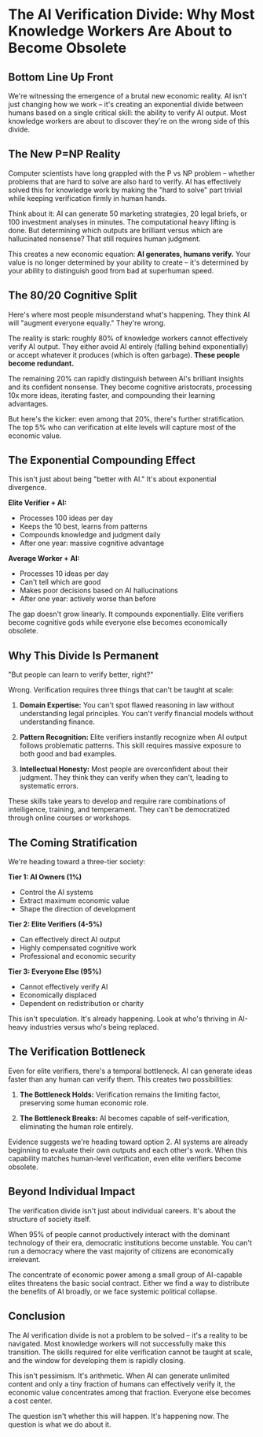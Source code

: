 # The AI Verification Divide: Why Most Knowledge Workers Are About to Become Obsolete

## Bottom Line Up Front

We're witnessing the emergence of a brutal new economic reality. AI isn't just changing how we work – it's creating an exponential divide between humans based on a single critical skill: the ability to verify AI output. Most knowledge workers are about to discover they're on the wrong side of this divide.

## The New P=NP Reality

Computer scientists have long grappled with the P vs NP problem – whether problems that are hard to solve are also hard to verify. AI has effectively solved this for knowledge work by making the "hard to solve" part trivial while keeping verification firmly in human hands.

Think about it: AI can generate 50 marketing strategies, 20 legal briefs, or 100 investment analyses in minutes. The computational heavy lifting is done. But determining which outputs are brilliant versus which are hallucinated nonsense? That still requires human judgment.

This creates a new economic equation: **AI generates, humans verify.** Your value is no longer determined by your ability to create – it's determined by your ability to distinguish good from bad at superhuman speed.

## The 80/20 Cognitive Split

Here's where most people misunderstand what's happening. They think AI will "augment everyone equally." They're wrong.

The reality is stark: roughly 80% of knowledge workers cannot effectively verify AI output. They either avoid AI entirely (falling behind exponentially) or accept whatever it produces (which is often garbage). **These people become redundant.**

The remaining 20% can rapidly distinguish between AI's brilliant insights and its confident nonsense. They become cognitive aristocrats, processing 10x more ideas, iterating faster, and compounding their learning advantages.

But here's the kicker: even among that 20%, there's further stratification. The top 5% who can verification at elite levels will capture most of the economic value.

## The Exponential Compounding Effect

This isn't just about being "better with AI." It's about exponential divergence.

**Elite Verifier + AI:**
- Processes 100 ideas per day
- Keeps the 10 best, learns from patterns
- Compounds knowledge and judgment daily
- After one year: massive cognitive advantage

**Average Worker + AI:**
- Processes 10 ideas per day
- Can't tell which are good
- Makes poor decisions based on AI hallucinations
- After one year: actively worse than before

The gap doesn't grow linearly. It compounds exponentially. Elite verifiers become cognitive gods while everyone else becomes economically obsolete.

## Why This Divide Is Permanent

"But people can learn to verify better, right?"

Wrong. Verification requires three things that can't be taught at scale:

1. **Domain Expertise:** You can't spot flawed reasoning in law without understanding legal principles. You can't verify financial models without understanding finance.

2. **Pattern Recognition:** Elite verifiers instantly recognize when AI output follows problematic patterns. This skill requires massive exposure to both good and bad examples.

3. **Intellectual Honesty:** Most people are overconfident about their judgment. They think they can verify when they can't, leading to systematic errors.

These skills take years to develop and require rare combinations of intelligence, training, and temperament. They can't be democratized through online courses or workshops.

## The Coming Stratification

We're heading toward a three-tier society:

**Tier 1: AI Owners (1%)**
- Control the AI systems
- Extract maximum economic value
- Shape the direction of development

**Tier 2: Elite Verifiers (4-5%)**
- Can effectively direct AI output
- Highly compensated cognitive work
- Professional and economic security

**Tier 3: Everyone Else (95%)**
- Cannot effectively verify AI
- Economically displaced
- Dependent on redistribution or charity

This isn't speculation. It's already happening. Look at who's thriving in AI-heavy industries versus who's being replaced.

## The Verification Bottleneck

Even for elite verifiers, there's a temporal bottleneck. AI can generate ideas faster than any human can verify them. This creates two possibilities:

1. **The Bottleneck Holds:** Verification remains the limiting factor, preserving some human economic role.

2. **The Bottleneck Breaks:** AI becomes capable of self-verification, eliminating the human role entirely.

Evidence suggests we're heading toward option 2. AI systems are already beginning to evaluate their own outputs and each other's work. When this capability matches human-level verification, even elite verifiers become obsolete.

## Beyond Individual Impact

The verification divide isn't just about individual careers. It's about the structure of society itself.

When 95% of people cannot productively interact with the dominant technology of their era, democratic institutions become unstable. You can't run a democracy where the vast majority of citizens are economically irrelevant.

The concentrate of economic power among a small group of AI-capable elites threatens the basic social contract. Either we find a way to distribute the benefits of AI broadly, or we face systemic political collapse.

## Conclusion

The AI verification divide is not a problem to be solved – it's a reality to be navigated. Most knowledge workers will not successfully make this transition. The skills required for elite verification cannot be taught at scale, and the window for developing them is rapidly closing.

This isn't pessimism. It's arithmetic. When AI can generate unlimited content and only a tiny fraction of humans can effectively verify it, the economic value concentrates among that fraction. Everyone else becomes a cost center.

The question isn't whether this will happen. It's happening now. The question is what we do about it.